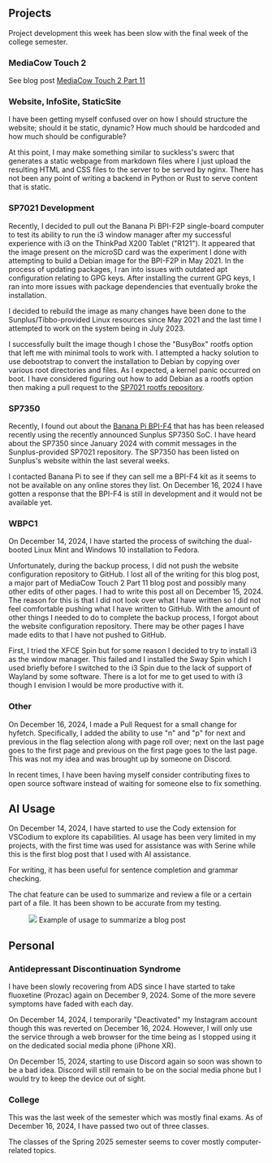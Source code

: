 ## Projects
Project development this week has been slow with the final week of the college semester.

### MediaCow Touch 2
See blog post [MediaCow Touch 2 Part 11](/blog/mct2_p11)

### Website, InfoSite, StaticSite
I have been getting myself confused over on how I should structure the website; should it be static, dynamic? How much should be hardcoded and how much should be configurable?

At this point, I may make something similar to suckless's swerc that generates a static webpage from markdown files where I just upload the resulting HTML and CSS files to the server to be served by nginx. There has not been any point of writing a backend in Python or Rust to serve content that is static.

### SP7021 Development
Recently, I decided to pull out the Banana Pi BPI-F2P single-board computer to test its ability to run the i3 window manager after my successful experience with i3 on the ThinkPad X200 Tablet ("R121"). It appeared that the image present on the microSD card was the experiment I done with attempting to build a Debian image for the BPI-F2P in May 2021. In the process of updating packages, I ran into issues with outdated apt configuration relating to GPG keys. After installing the current GPG keys, I ran into more issues with package dependencies that eventually broke the installation.

I decided to rebuild the image as many changes have been done to the Sunplus/Tibbo-provided Linux resources since May 2021 and the last time I attempted to work on the system being in July 2023.

I successfully built the image though I chose the "BusyBox" rootfs option that left me with minimal tools to work with. I attempted a hacky solution to use debootstrap to convert the installation to Debian by copying over various root directories and files. As I expected, a kernel panic occurred on boot. I have considered figuring out how to add Debian as a rootfs option then making a pull request to the [SP7021 rootfs repository](https://github.com/sunplus-plus1/rootfs).

### SP7350
Recently, I found out about the [Banana Pi BPI-F4](https://docs.banana-pi.org/en/BPI-F4/BananaPi_BPI-F4) that has has been released recently using the recently announced Sunplus SP7350 SoC. I have heard about the SP7350 since January 2024 with commit messages in the Sunplus-provided SP7021 repository. The SP7350 has been listed on Sunplus's website within the last several weeks.

I contacted Banana Pi to see if they can sell me a BPI-F4 kit as it seems to not be available on any online stores they list. On December 16, 2024 I have gotten a response that the BPI-F4 is still in development and it would not be available yet.

### WBPC1
On December 14, 2024, I have started the process of switching the dual-booted Linux Mint and Windows 10 installation to Fedora.

Unfortunately, during the backup process, I did not push the website configuration repository to GitHub. I lost all of the writing for this blog post, a major part of MediaCow Touch 2 Part 11 blog post and possibly many other edits of other pages. I had to write this post all on December 15, 2024. The reason for this is that I did not look over what I have written so I did not feel comfortable pushing what I have written to GitHub. With the amount of other things I needed to do to complete the backup process, I forgot about the website configuration repository. There may be other pages I have made edits to that I have not pushed to GitHub.

First, I tried the XFCE Spin but for some reason I decided to try to install i3 as the window manager. This failed and I installed the Sway Spin which I used briefly before I switched to the i3 Spin due to the lack of support of Wayland by some software. There is a lot for me to get used to with i3 though I envision I would be more productive with it.

### Other
On December 16, 2024, I made a Pull Request for a small change for hyfetch. Specifically, I added the ability to use "n" and "p" for next and previous in the flag selection along with page roll over; next on the last page goes to the first page and previous on the first page goes to the last page. This was not my idea and was brought up by someone on Discord.

In recent times, I have been having myself consider contributing fixes to open source software instead of waiting for someone else to fix something.

## AI Usage
On December 14, 2024, I have started to use the Cody extension for VSCodium to explore its capabilities. AI usage has been very limited in my projects, with the first time was used for assistance was with Serine while this is the first blog post that I used with AI assistance.

For writing, it has been useful for sentence completion and grammar checking.

The chat feature can be used to summarize and review a file or a certain part of a file. It has been shown to be accurate from my testing.
<figure>
    <img src="/static/pages/blog/wk50_2024/Screenshot_2024-12-17_13-46-34.png">
    <figurecaption>Example of usage to summarize a blog post</figurecaption>
</figure>

## Personal

### Antidepressant Discontinuation Syndrome
I have been slowly recovering from ADS since I have started to take fluoxetine (Prozac) again on December 9, 2024. Some of the more severe symptoms have faded with each day.

On December 14, 2024, I temporarily "Deactivated" my Instagram account though this was reverted on December 16, 2024. However, I will only use the service through a web browser for the time being as I stopped using it on the dedicated social media phone (iPhone XR).

On December 15, 2024, starting to use Discord again so soon was shown to be a bad idea. Discord will still remain to be on the social media phone but I would try to keep the device out of sight.

### College
This was the last week of the semester which was mostly final exams. As of December 16, 2024, I have passed two out of three classes.

The classes of the Spring 2025 semester seems to cover mostly computer-related topics.